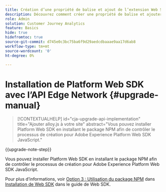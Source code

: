 ```yaml
---
title: Création d’une propriété de balise et ajout de l’extension Web SDK
description: Découvrez comment créer une propriété de balise et ajouter l’extension Web SDK
role: Admin
solution: Customer Journey Analytics
feature: Basics
hide: true
hidefromtoc: true
source-git-commit: d745e0c3bc75ba6f9d29aedcdbaaae9aa17d6ab8
workflow-type: tm+mt
source-wordcount: '0'
ht-degree: 0%

---
```


# Installation de Platform Web SDK avec l’API Edge Network {#upgrade-manual}

<!-- markdownlint-disable MD034 -->

>[!CONTEXTUALHELP]
>id="cja-upgrade-api-implementation"
>title="Ajouter alloy.js à votre site"
>abstract="Vous pouvez installer Platform Web SDK en installant le package NPM afin de contrôler le processus de création pour Adobe Experience Platform Web SDK JavaScript."

<!-- markdownlint-enable MD034 -->

{{upgrade-note-step}}

Vous pouvez installer Platform Web SDK en installant le package NPM afin de contrôler le processus de création pour Adobe Experience Platform Web SDK JavaScript.

Pour plus d’informations, voir [Option 3 : Utilisation du package NPM](https://experienceleague.adobe.com/en/docs/experience-platform/edge/fundamentals/installing-the-sdk#option-3-using-the-npm-package) dans [Installation de Web SDK](https://experienceleague.adobe.com/en/docs/experience-platform/edge/fundamentals/installing-the-sdk) dans le guide de Web SDK.

